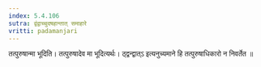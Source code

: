 ```yaml
---
index: 5.4.106
sutra: द्वंद्वाच्चुदषहान्तात् समाहारे
vritti: padamanjari
---
```


 तत्पुरुषान्मा भूदिति। तत्पुरुषादेव मा भूदित्यर्थः। ठ्द्वन्द्वात्ऽ इत्यनुच्यमाने हि तत्पुरुषाधिकारो न निवर्तेत ॥